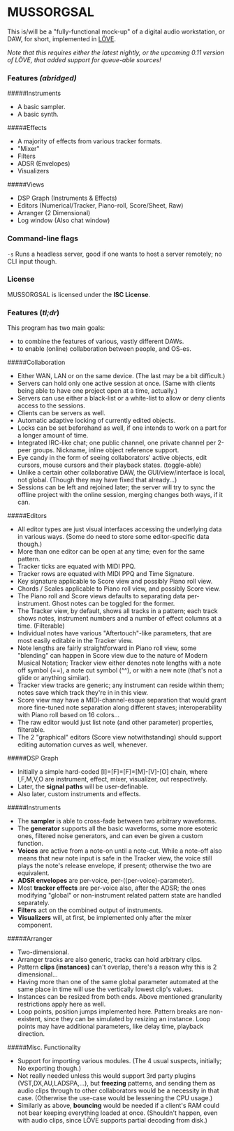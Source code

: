 # MUSSORGSAL

This is/will be a "fully-functional mock-up" of a digital audio workstation, or DAW, for short, implemented in [LÖVE](http://www.love2d.org).

*Note that this requires either the latest nightly, or the upcoming 0.11 version of LÖVE, that added support for queue-able sources!*

### Features *(abridged)*

#####Instruments

* A basic sampler.
* A basic synth.

#####Effects

* A majority of effects from various tracker formats.
* "Mixer"
* Filters
* ADSR (Envelopes)
* Visualizers

#####Views

* DSP Graph (Instruments & Effects)
* Editors (Numerical/Tracker, Piano-roll, Score/Sheet, Raw)
* Arranger (2 Dimensional)
* Log window (Also chat window)

### Command-line flags

`-s` Runs a headless server, good if one wants to host a server remotely; no CLI input though.

### License

MUSSORGSAL is licensed under the **ISC License**.

### Features (*tl;dr*)

This program has two main goals:

* to combine the features of various, vastly different DAWs.
* to enable (online) collaboration between people, and OS-es.

#####Collaboration

* Either WAN, LAN or on the same device.
(The last may be a bit difficult.)
* Servers can hold only one active session at once.
(Same with clients being able to have one project open at a time, actually.)
* Servers can use either a black-list or a white-list to allow or deny clients access to the sessions.
* Clients can be servers as well.
* Automatic adaptive locking of currently edited objects.
* Locks can be set beforehand as well, if one intends to work on a part for a longer amount of time.
* Integrated IRC-like chat; one public channel, one private channel per 2-peer groups. Nickname, inline object reference support.
* Eye candy in the form of seeing collaborators' active objects, edit cursors, mouse cursors and their playback states. (toggle-able)
* Unlike a certain other collaborative DAW, the GUI/view/interface is local, not global. (Though they may have fixed that already...)
* Sessions can be left and rejoined later; the server will try to sync the offline project with the online session, merging changes both ways, if it can. 

#####Editors

* All editor types are just visual interfaces accessing the underlying data in various ways.
(Some do need to store some editor-specific data though.)
* More than one editor can be open at any time; even for the same pattern.
* Tracker ticks are equated with MIDI PPQ.
* Tracker rows are equated with MIDI PPQ and Time Signature.
* Key signature applicable to Score view and possibly Piano roll view.
* Chords / Scales applicable to Piano roll view, and possibly Score view.
* The Piano roll and Score views defaults to separating data per-instrument. Ghost notes can be toggled for the former.
* The Tracker view, by default, shows all tracks in a pattern; each track shows notes, instrument numbers and a number of effect columns at a time. (Filterable)
* Individual notes have various "Aftertouch"-like parameters, that are most easily editable in the Tracker view.
* Note lengths are fairly straightforward in Piano roll view, some "blending" can happen in Score view due to the nature of Modern Musical Notation; Tracker view either denotes note lengths with a note off symbol (==), a note cut symbol (^^), or with a new note (that's not a glide or anything similar).
* Tracker view tracks are generic; any instrument can reside within them; notes save which track they're in in this view.
* Score view may have a MIDI-channel-esque separation that would grant more fine-tuned note separation along different staves; interoperability with Piano roll based on 16 colors...
* The raw editor would just list note (and other parameter) properties, filterable.
* The 2 "graphical" editors (Score view notwithstanding) should support editing automation curves as well, whenever.

#####DSP Graph

* Initially a simple hard-coded [I]=[F]=[F]=[M]-[V]-[O] chain, where I,F,M,V,O are instrument, effect, mixer, visualizer, out respectively.
* Later, the **signal paths** will be user-definable.
* Also later, custom instruments and effects.

#####Instruments

* The **sampler** is able to cross-fade between two arbitrary waveforms.
* The **generator** supports all the basic waveforms, some more esoteric ones, filtered noise generators, and can even be given a custom function.
* **Voices** are active from a note-on until a note-cut. While a note-off also means that new note input is safe in the Tracker view, the voice still plays the note's release envelope, if present; otherwise the two are equivalent.
* **ADSR envelopes** are per-voice, per-((per-voice)-parameter).
* Most **tracker effects** are per-voice also, after the ADSR; the ones modifying "global" or non-instrument related pattern state are handled separately.
* **Filters** act on the combined output of instruments.
* **Visualizers** will, at first, be implemented only after the mixer component.

#####Arranger

* Two-dimensional.
* Arranger tracks are also generic, tracks can hold arbitrary clips.
* Pattern **clips (instances)** can't overlap, there's a reason why this is 2 dimensional...
* Having more than one of the same global parameter automated at the same place in time will use the vertically lowest clip's values.
* Instances can be resized from both ends. Above mentioned granularity restrictions apply here as well.
* Loop points, position jumps implemented here. Pattern breaks are non-existent, since they can be simulated by resizing an instance. Loop points may have additional parameters, like delay time, playback direction.

#####Misc. Functionality

* Support for importing various modules. (The 4 usual suspects, initially; No exporting though.)
* Not really needed unless this would support 3rd party plugins (VST,DX,AU,LADSPA,...), but **freezing** patterns, and sending them as audio clips through to other collaborators would be a necessity in that case.
(Otherwise the use-case would be lessening the CPU usage.)
* Similarly as above, **bouncing** would be needed if a client's RAM could not bear keeping everything loaded at once. (Shouldn't happen, even with audio clips, since LÖVE supports partial decoding from disk.)